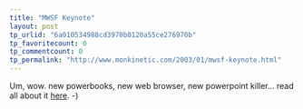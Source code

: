 ```yaml
---
title: "MWSF Keynote"
layout: post
tp_urlid: "6a010534988cd3970b0120a55ce276970b"
tp_favoritecount: 0
tp_commentcount: 0
tp_permalink: "http://www.monkinetic.com/2003/01/mwsf-keynote.html"
---
```

Um, wow. new powerbooks, new web browser, new powerpoint killer... read all about it <a href="http://www.apple.com">here</a>. -)
